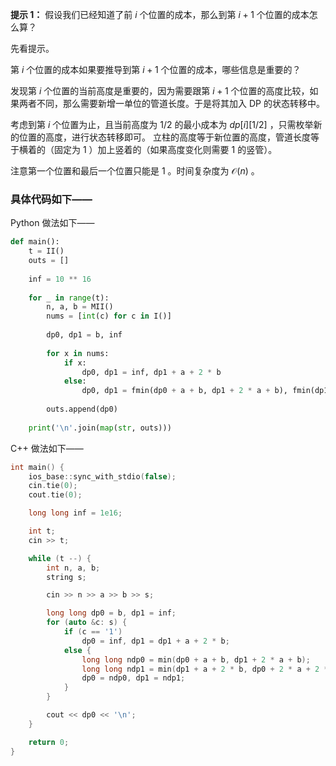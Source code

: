 **提示 1：** 假设我们已经知道了前 $i$ 个位置的成本，那么到第 $i+1$ 个位置的成本怎么算？

先看提示。

第 $i$ 个位置的成本如果要推导到第 $i+1$ 个位置的成本，哪些信息是重要的？

发现第 $i$ 个位置的当前高度是重要的，因为需要跟第 $i+1$ 个位置的高度比较，如果两者不同，那么需要新增一单位的管道长度。于是将其加入 DP 的状态转移中。

考虑到第 $i$ 个位置为止，且当前高度为 $1/2$ 的最小成本为 $dp[i][1/2]$ ，只需枚举新的位置的高度，进行状态转移即可。 立柱的高度等于新位置的高度，管道长度等于横着的（固定为 $1$ ）加上竖着的（如果高度变化则需要 $1$ 的竖管）。

注意第一个位置和最后一个位置只能是 $1$ 。时间复杂度为 $\mathcal{O}(n)$ 。

### 具体代码如下——

Python 做法如下——

```Python []
def main():
    t = II()
    outs = []
    
    inf = 10 ** 16
    
    for _ in range(t):
        n, a, b = MII()
        nums = [int(c) for c in I()]
        
        dp0, dp1 = b, inf
        
        for x in nums:
            if x:
                dp0, dp1 = inf, dp1 + a + 2 * b
            else:
                dp0, dp1 = fmin(dp0 + a + b, dp1 + 2 * a + b), fmin(dp1 + a + 2 * b, dp0 + 2 * a + 2 * b)
        
        outs.append(dp0)
    
    print('\n'.join(map(str, outs)))
```

C++ 做法如下——

```cpp []
int main() {
    ios_base::sync_with_stdio(false);
    cin.tie(0);
    cout.tie(0);

    long long inf = 1e16;

    int t;
    cin >> t;

    while (t --) {
        int n, a, b;
        string s;

        cin >> n >> a >> b >> s;

        long long dp0 = b, dp1 = inf;
        for (auto &c: s) {
            if (c == '1')
                dp0 = inf, dp1 = dp1 + a + 2 * b;
            else {
                long long ndp0 = min(dp0 + a + b, dp1 + 2 * a + b);
                long long ndp1 = min(dp1 + a + 2 * b, dp0 + 2 * a + 2 * b);
                dp0 = ndp0, dp1 = ndp1;
            }
        }

        cout << dp0 << '\n';
    }

    return 0;
}
```
